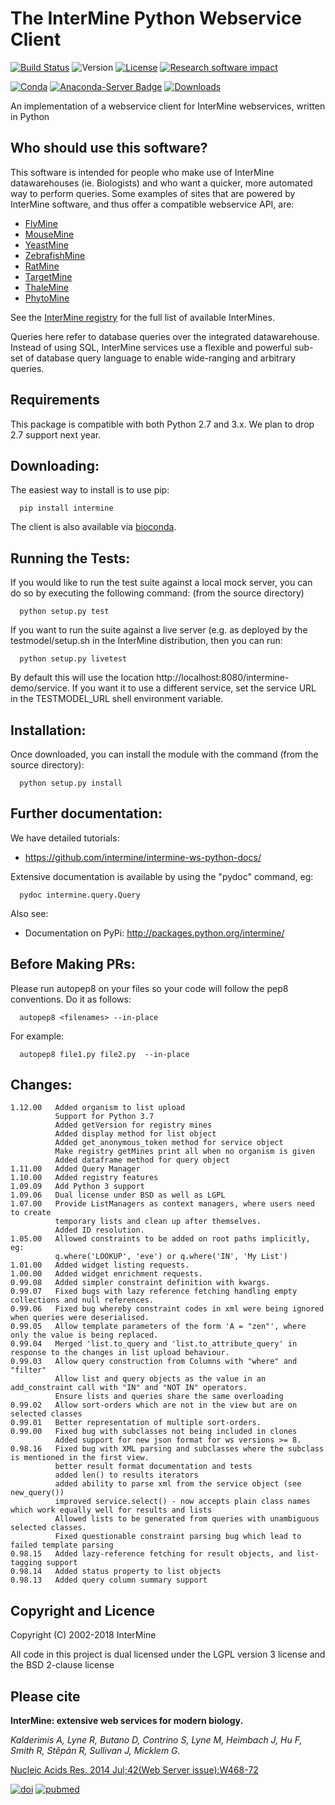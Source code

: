 The InterMine Python Webservice Client
=====================================


[![Build Status][badge]][ci] 
![Version](http://img.shields.io/badge/version-1.12.0-blue.svg?style=flat)
[![License](http://img.shields.io/badge/license-LGPL_2.1-blue.svg?style=flat)](https://github.com/intermine/intermine/blob/master/LICENSE) 
[![Research software impact](http://depsy.org/api/package/pypi/intermine/badge.svg)](http://depsy.org/package/python/intermine)

[![Conda](https://anaconda.org/intermine/intermine/badges/installer/conda.svg)](https://anaconda.org/bioconda/intermine)
[![Anaconda-Server Badge](https://anaconda.org/bioconda/intermine/badges/version.svg)](https://anaconda.org/bioconda/intermine)
[![Downloads](https://anaconda.org/bioconda/intermine/badges/downloads.svg)](https://anaconda.org/bioconda/intermine)


An implementation of a webservice client 
for InterMine webservices, written in Python

Who should use this software?
-----------------------------

This software is intended for people who make 
use of InterMine datawarehouses (ie. Biologists)
and who want a quicker, more automated way 
to perform queries. Some examples of sites that
are powered by InterMine software, and thus offer
a compatible webservice API, are:

  * [FlyMine](https://www.flymine.org)
  * [MouseMine](http://www.mousemine.org)
  * [YeastMine](http://yeastmine.yeastgenome.org)
  * [ZebrafishMine](http://zebrafishmine.org)
  * [RatMine](http://ratmine.mcw.edu/ratmine/begin.do)
  * [TargetMine](http://targetmine.mizuguchilab.org/)
  * [ThaleMine](https://apps.araport.org/thalemine)
  * [PhytoMine](https://phytozome.jgi.doe.gov/phytomine)

See the [InterMine registry](http://registry.intermine.org/) for the full list of available InterMines.

Queries here refer to database queries over the 
integrated datawarehouse. Instead of using 
SQL, InterMine services use a flexible and 
powerful sub-set of database query language
to enable wide-ranging and arbitrary queries.

Requirements
------------
This package is compatible with both Python 2.7 and 3.x. We plan to drop 2.7 support next year.

Downloading:
------------

The easiest way to install is to use pip:

```
  pip install intermine
```

The client is also available via [bioconda](https://anaconda.org/bioconda/intermine).

Running the Tests:
------------------

If you would like to run the test suite against a local mock server, you can do so by executing
the following command: (from the source directory)

```
  python setup.py test
```

If you want to run the suite against a live server (e.g. as deployed by the testmodel/setup.sh in 
the InterMine distribution, then you can run:

```
  python setup.py livetest
```

By default this will use the location http://localhost:8080/intermine-demo/service.  If you want
it to use a different service, set the service URL in the TESTMODEL_URL shell environment variable.

Installation:
-------------

Once downloaded, you can install the module with the command (from the source directory):

```
  python setup.py install
```

Further documentation:
----------------------

We have detailed tutorials:

* https://github.com/intermine/intermine-ws-python-docs/

Extensive documentation is available by using the "pydoc" command, eg:

```
  pydoc intermine.query.Query
```

Also see:

* Documentation on PyPi: http://packages.python.org/intermine/

Before Making PRs:
-------------------------------
Please run autopep8 on your files so your code will follow the pep8 conventions. Do it as follows:

```
  autopep8 <filenames> --in-place
```

For example:

```
  autopep8 file1.py file2.py  --in-place
```



Changes:
--------

    1.12.00   Added organism to list upload
              Support for Python 3.7
              Added getVersion for registry mines
              Added display method for list object
              Added get_anonymous_token method for service object
              Make registry getMines print all when no organism is given
              Added dataframe method for query object
    1.11.00   Added Query Manager
    1.10.00   Added registry features
    1.09.09   Add Python 3 support
    1.09.06   Dual license under BSD as well as LGPL
    1.07.00   Provide ListManagers as context managers, where users need to create
              temporary lists and clean up after themselves.
              Added ID resolution.
    1.05.00   Allowed constraints to be added on root paths implicitly, eg:
              q.where('LOOKUP', 'eve') or q.where('IN', 'My List')
    1.01.00   Added widget listing requests.
    1.00.00   Added widget enrichment requests.
    0.99.08   Added simpler constraint definition with kwargs.
    0.99.07   Fixed bugs with lazy reference fetching handling empty collections and null references.
    0.99.06   Fixed bug whereby constraint codes in xml were being ignored when queries were deserialised.
    0.99.05   Allow template parameters of the form 'A = "zen"', where only the value is being replaced.
    0.99.04   Merged 'list.to_query and 'list.to_attribute_query' in response to the changes in list upload behaviour.
    0.99.03   Allow query construction from Columns with "where" and "filter"
              Allow list and query objects as the value in an add_constraint call with "IN" and "NOT IN" operators.
              Ensure lists and queries share the same overloading
    0.99.02   Allow sort-orders which are not in the view but are on selected classes
    0.99.01   Better representation of multiple sort-orders.
    0.99.00   Fixed bug with subclasses not being included in clones 
              Added support for new json format for ws versions >= 8.
    0.98.16   Fixed bug with XML parsing and subclasses where the subclass is mentioned in the first view.
              better result format documentation and tests
              added len() to results iterators
              added ability to parse xml from the service object (see new_query())
              improved service.select() - now accepts plain class names which work equally well for results and lists
              Allowed lists to be generated from queries with unambiguous selected classes.
              Fixed questionable constraint parsing bug which lead to failed template parsing
    0.98.15   Added lazy-reference fetching for result objects, and list-tagging support
    0.98.14   Added status property to list objects
    0.98.13   Added query column summary support

[badge]: https://travis-ci.org/intermine/intermine-ws-python.svg?branch=dev
[ci]: https://travis-ci.org/intermine/intermine-ws-python

Copyright and Licence
------------------------

Copyright (C) 2002-2018 InterMine

All code in this project is dual licensed under the LGPL version 3 license and the BSD 2-clause license

Please cite
------------------------

**InterMine: extensive web services for modern biology.**<br/>

*Kalderimis A, Lyne R, Butano D, Contrino S, Lyne M, Heimbach J, Hu F, Smith R, Stěpán R, Sullivan J, Micklem G.*<br/>

[Nucleic Acids Res. 2014 Jul;42(Web Server issue):W468-72](https://academic.oup.com/nar/article/42/W1/W468/2435235)

[![doi](http://img.shields.io/badge/doi-10.1093/nar/gku301-blue.svg?style=flat)](https://doi.org/10.1093/nar/gku301) 
[![pubmed](http://img.shields.io/badge/pubmed-24753429-blue.svg?style=flat)](http://www.ncbi.nlm.nih.gov/pubmed/24753429)


